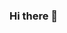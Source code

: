 ### Hi there 👋


<!--
**JesseF97/JesseF97** is a ✨ _special_ ✨ repository because its `README.md` (this file) appears on your GitHub profile.



[![Anurag's github stats](https://github-readme-stats.vercel.app/api?username=JesseF97k&count_private=true&show_icons=true&theme=dark)](https://github.com/anuraghazra/github-readme-stats)
Here are some ideas to get you started:

- 🔭 I’m currently working on ...
- 🌱 I’m currently learning ...
- 👯 I’m looking to collaborate on ...
- 🤔 I’m looking for help with ...
- 💬 Ask me about ...
- 📫 How to reach me: ...
- 😄 Pronouns: ...
- ⚡ Fun fact: ...
-->
